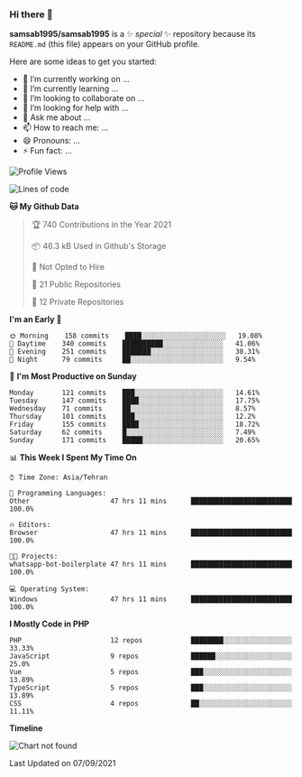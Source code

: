 ### Hi there 👋

**samsab1995/samsab1995** is a ✨ _special_ ✨ repository because its `README.md` (this file) appears on your GitHub profile.

Here are some ideas to get you started:

- 🔭 I’m currently working on ...
- 🌱 I’m currently learning ...
- 👯 I’m looking to collaborate on ...
- 🤔 I’m looking for help with ...
- 💬 Ask me about ...
- 📫 How to reach me: ...
- 😄 Pronouns: ...
- ⚡ Fun fact: ...

<!--START_SECTION:waka-->
![Profile Views](http://img.shields.io/badge/Profile%20Views-0-blue)

![Lines of code](https://img.shields.io/badge/From%20Hello%20World%20I%27ve%20Written-565697%20lines%20of%20code-blue)

**🐱 My Github Data** 

> 🏆 740 Contributions in the Year 2021
 > 
> 📦 46.3 kB Used in Github's Storage 
 > 
> 🚫 Not Opted to Hire
 > 
> 📜 21 Public Repositories 
 > 
> 🔑 12 Private Repositories  
 > 
**I'm an Early 🐤** 

```text
🌞 Morning    158 commits    ████░░░░░░░░░░░░░░░░░░░░░   19.08% 
🌆 Daytime    340 commits    ██████████░░░░░░░░░░░░░░░   41.06% 
🌃 Evening    251 commits    ███████░░░░░░░░░░░░░░░░░░   30.31% 
🌙 Night      79 commits     ██░░░░░░░░░░░░░░░░░░░░░░░   9.54%

```
📅 **I'm Most Productive on Sunday** 

```text
Monday       121 commits    ███░░░░░░░░░░░░░░░░░░░░░░   14.61% 
Tuesday      147 commits    ████░░░░░░░░░░░░░░░░░░░░░   17.75% 
Wednesday    71 commits     ██░░░░░░░░░░░░░░░░░░░░░░░   8.57% 
Thursday     101 commits    ███░░░░░░░░░░░░░░░░░░░░░░   12.2% 
Friday       155 commits    ████░░░░░░░░░░░░░░░░░░░░░   18.72% 
Saturday     62 commits     █░░░░░░░░░░░░░░░░░░░░░░░░   7.49% 
Sunday       171 commits    █████░░░░░░░░░░░░░░░░░░░░   20.65%

```


📊 **This Week I Spent My Time On** 

```text
⌚︎ Time Zone: Asia/Tehran

💬 Programming Languages: 
Other                    47 hrs 11 mins      █████████████████████████   100.0%

🔥 Editors: 
Browser                  47 hrs 11 mins      █████████████████████████   100.0%

🐱‍💻 Projects: 
whatsapp-bot-boilerplate 47 hrs 11 mins      █████████████████████████   100.0%

💻 Operating System: 
Windows                  47 hrs 11 mins      █████████████████████████   100.0%

```

**I Mostly Code in PHP** 

```text
PHP                      12 repos            ████████░░░░░░░░░░░░░░░░░   33.33% 
JavaScript               9 repos             ██████░░░░░░░░░░░░░░░░░░░   25.0% 
Vue                      5 repos             ███░░░░░░░░░░░░░░░░░░░░░░   13.89% 
TypeScript               5 repos             ███░░░░░░░░░░░░░░░░░░░░░░   13.89% 
CSS                      4 repos             ██░░░░░░░░░░░░░░░░░░░░░░░   11.11%

```


**Timeline**

![Chart not found](https://raw.githubusercontent.com/samsab1995/samsab1995/main/charts/bar_graph.png) 


 Last Updated on 07/09/2021
<!--END_SECTION:waka-->
